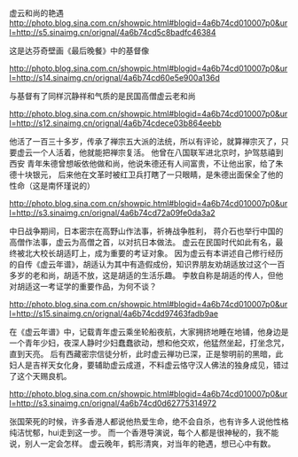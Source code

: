 虚云和尚的艳遇
http://photo.blog.sina.com.cn/showpic.html#blogid=4a6b74cd010007p0&url=http://s5.sinaimg.cn/orignal/4a6b74cd5c8badfc46384
 
这是达芬奇壁画《最后晚餐》中的基督像
 
http://photo.blog.sina.com.cn/showpic.html#blogid=4a6b74cd010007p0&url=http://s14.sinaimg.cn/orignal/4a6b74cd60e5e900a136d
 
与基督有了同样沉静祥和气质的是民国高僧虚云老和尚
 
http://photo.blog.sina.com.cn/showpic.html#blogid=4a6b74cd010007p0&url=http://s12.sinaimg.cn/orignal/4a6b74cdece03b864eebb
 
 他活了一百三十多岁，传承了禅宗五大派的法统，所以有评论，就算禅宗灭了，只要虚云一个人活着，他就能把禅宗复活。
他曾在八国联军进北京时，护驾慈禧到西安
 青年朱德曾想皈依他做和尚，他说朱德还有人间富贵，不让他出家，给了朱德十块银元，
 后来他在文革时被红卫兵打瞎了一只眼睛，是朱德出面保全了他的性命（这是南怀瑾说的）
 
http://photo.blog.sina.com.cn/showpic.html#blogid=4a6b74cd010007p0&url=http://s3.sinaimg.cn/orignal/4a6b74cd72a09fe0da3a2
 
中日战争期间，日本密宗在高野山作法事，祈祷战争胜利，
 蒋介石也举行中国的高僧作法事，虚云为高僧之首，以对抗日本做法。
 虚云在民国时代如此有名，最终被北大校长胡适盯上，成为重要的考证对象。
 因为虚云有本讲述自己修行经历的自传《虚云年谱》，胡适认为其中有造假成份，知识界朋友劝胡适放过这个一百多岁的老和尚，胡适不放，这是胡适的生活乐趣。
 李敖自称是胡适的传人，但他对胡适这一考证学的重要作品，为何不谈？
 
http://photo.blog.sina.com.cn/showpic.html#blogid=4a6b74cd010007p0&url=http://s15.sinaimg.cn/orignal/4a6b74cdd97463fadb9ae
 
 在《虚云年谱》中，记载青年虚云乘坐轮船夜航，大家拥挤地睡在地铺，他身边是一个青年少妇，夜深人静时少妇蠢蠢欲动，想和他交欢，他猛然坐起，打坐念咒，直到天亮。
 后有西藏密宗信徒分析，此时虚云禅功已深，正是黎明前的黑暗，此妇人是吉祥天女化身，要辅助虚云成道，不料虚云恪守汉人佛法的独身成见，错过了这个天赐良机。
 
http://photo.blog.sina.com.cn/showpic.html#blogid=4a6b74cd010007p0&url=http://s3.sinaimg.cn/orignal/4a6b74cd0d62775314972
 
 张国荣死的时候，许多香港人都说他热爱生命，绝不会自杀，也有许多人说他性格纯洁忧郁，hui走到这一步。
 而一个香港导演说，每个人都是很神秘的，我不能说，别人一定会怎样。
 虚云晚年，鹤形清爽，对当年的艳遇，想已心中有数。 
